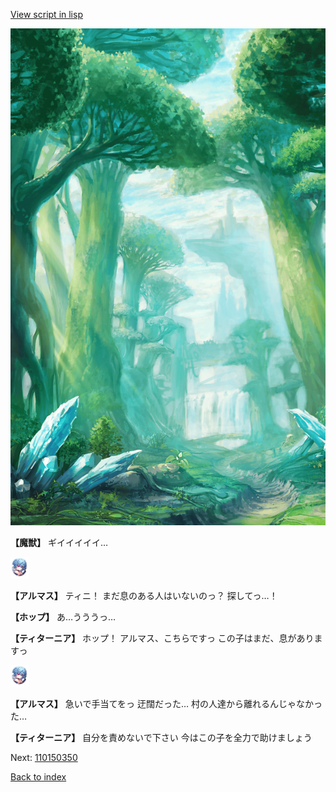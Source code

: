 [View script in lisp](../scripts/110150343.txt)

![forest.png](../images/backgrounds/forest.png)

**【魔獣】**
ギイイイイイ…

<img src="../images/units/3103811.png" alt="3103811.png" height="34"/>

**【アルマス】**
ティニ！
まだ息のある人はいないのっ？
探してっ…！

**【ホップ】**
あ…うううっ…

**【ティターニア】**
ホップ！
アルマス、こちらですっ
この子はまだ、息がありますっ

<img src="../images/units/3103811.png" alt="3103811.png" height="34"/>

**【アルマス】**
急いで手当てをっ
迂闊だった…
村の人達から離れるんじゃなかった…

**【ティターニア】**
自分を責めないで下さい
今はこの子を全力で助けましょう

Next: [110150350](110150350.md)

[Back to index](index.md)
